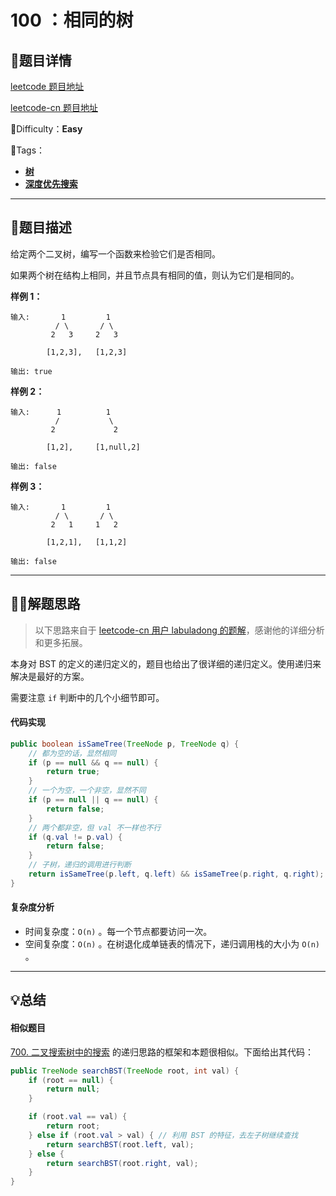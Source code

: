 

# 100 ：相同的树

## 📌题目详情

[leetcode 题目地址](https://leetcode.com/problems/same-tree/)

[leetcode-cn 题目地址](https://leetcode-cn.com/problems/same-tree/)

📗Difficulty：**Easy**	

🎯Tags：

+ **[树](https://leetcode-cn.com/tag/tree/)**
+ **[深度优先搜索](https://leetcode-cn.com/tag/depth-first-search/)**

---

## 📃题目描述

给定两个二叉树，编写一个函数来检验它们是否相同。

如果两个树在结构上相同，并且节点具有相同的值，则认为它们是相同的。



**样例 1：**

```
输入:       1         1
          / \       / \
         2   3     2   3

        [1,2,3],   [1,2,3]

输出: true
```



**样例 2：**

```
输入:      1          1
          /           \
         2             2

        [1,2],     [1,null,2]

输出: false
```



**样例 3：**

```
输入:       1         1
          / \       / \
         2   1     1   2

        [1,2,1],   [1,1,2]

输出: false
```



****

## 🏹🎯解题思路

> 以下思路来自于 [leetcode-cn 用户 labuladong 的题解](https://leetcode-cn.com/problems/same-tree/solution/xie-shu-suan-fa-de-tao-lu-kuang-jia-by-wei-lai-bu-/)，感谢他的详细分析和更多拓展。

本身对 BST 的定义的递归定义的，题目也给出了很详细的递归定义。使用递归来解决是最好的方案。

需要注意 `if` 判断中的几个小细节即可。



#### 代码实现

```java
public boolean isSameTree(TreeNode p, TreeNode q) {
    // 都为空的话，显然相同
    if (p == null && q == null) {
        return true;
    }
    // 一个为空，一个非空，显然不同
    if (p == null || q == null) {
        return false;
    }
    // 两个都非空，但 val 不一样也不行
    if (q.val != p.val) {
        return false;
    }
    // 子树，递归的调用进行判断
    return isSameTree(p.left, q.left) && isSameTree(p.right, q.right);
}
```



#### 复杂度分析

+ 时间复杂度：`O(n)` 。每一个节点都要访问一次。
+ 空间复杂度：`O(n)` 。在树退化成单链表的情况下，递归调用栈的大小为 `O(n)` 。



---

## 💡总结

####  相似题目

[700. 二叉搜索树中的搜索](https://leetcode-cn.com/problems/search-in-a-binary-search-tree/) 的递归思路的框架和本题很相似。下面给出其代码：

```java
public TreeNode searchBST(TreeNode root, int val) {
    if (root == null) {
        return null;
    }

    if (root.val == val) {
        return root;
    } else if (root.val > val) { // 利用 BST 的特征，去左子树继续查找
        return searchBST(root.left, val);
    } else {
        return searchBST(root.right, val);
    }
}
```

